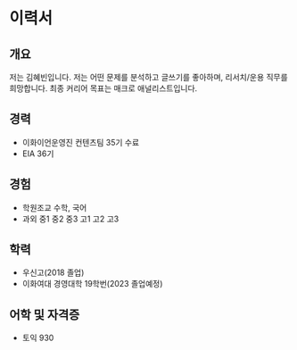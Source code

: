 # 이력서

## 개요
저는 김혜빈입니다. 저는 어떤 문제를 분석하고 글쓰기를 좋아하며, 리서치/운용 직무를 희망합니다.
최종 커리어 목표는 매크로 애널리스트입니다. 


## 경력
- 이화이언운영진 컨텐츠팀 35기 수료
- EIA 36기

## 경험
- 학원조교 수학, 국어
- 과외 중1 중2 중3 고1 고2 고3 

## 학력
- 우신고(2018 졸업)
- 이화여대 경영대학 19학번(2023 졸업예정)


## 어학 및 자격증
- 토익 930 



